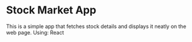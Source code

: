 # Stock Market App

This is a simple app that fetches stock details and displays it neatly on the web page.
Using: React

